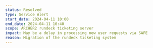 ```yaml
---
status: Resolved
type: Service Alert
start_date: 2024-04-11 10:00 
end_date: 2024-04-11 10:40 
scope: ARCHER2 rundeck ticketing server
impact: May be a delay in processing new user requests via SAFE
reason: Migration of the rundeck ticketing system
---
```


